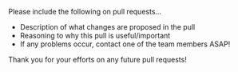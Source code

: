 Please include the following on pull requests...

- Description of what changes are proposed in the pull
- Reasoning to why this pull is useful/important
- If any problems occur, contact one of the team members ASAP!

Thank you for your efforts on any future pull requests!
